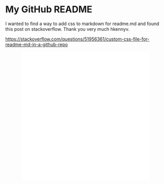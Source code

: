 # My GitHub README

I wanted to find a way to add css to markdown for readme.md and found this post on stackoverflow. Thank you very much hkennyv.

https://stackoverflow.com/questions/51956361/custom-css-file-for-readme-md-in-a-github-repo

<div align="center">
    <img src="./example.svg" width="400" height="400" alt="css-in-readme">
</div>